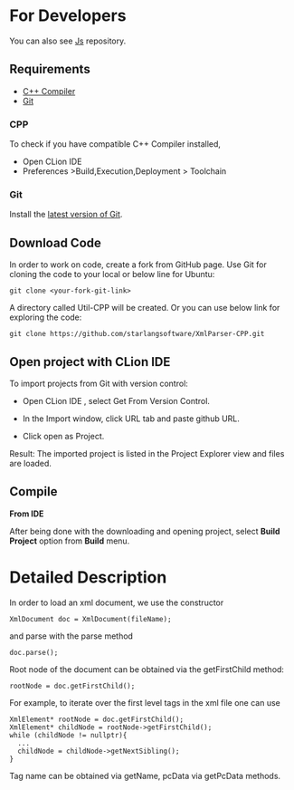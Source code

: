 For Developers
============
You can also see [Js](https://github.com/starlangsoftware/Util-Js) repository.

## Requirements

* [C++ Compiler](#cpp)
* [Git](#git)


### CPP
To check if you have compatible C++ Compiler installed,
* Open CLion IDE 
* Preferences >Build,Execution,Deployment > Toolchain  

### Git

Install the [latest version of Git](https://git-scm.com/book/en/v2/Getting-Started-Installing-Git).

## Download Code

In order to work on code, create a fork from GitHub page. 
Use Git for cloning the code to your local or below line for Ubuntu:

	git clone <your-fork-git-link>

A directory called Util-CPP will be created. Or you can use below link for exploring the code:

	git clone https://github.com/starlangsoftware/XmlParser-CPP.git

## Open project with CLion IDE

To import projects from Git with version control:

* Open CLion IDE , select Get From Version Control.

* In the Import window, click URL tab and paste github URL.

* Click open as Project.

Result: The imported project is listed in the Project Explorer view and files are loaded.


## Compile

**From IDE**

After being done with the downloading and opening project, select **Build Project** option from **Build** menu.

Detailed Description
============

In order to load an xml document, we use the constructor

    XmlDocument doc = XmlDocument(fileName);
    
and parse with the parse method

    doc.parse();
    
Root node of the document can be obtained via the getFirstChild method:

    rootNode = doc.getFirstChild();
  
For example, to iterate over the first level tags in the xml file one can use

    XmlElement* rootNode = doc.getFirstChild();
    XmlElement* childNode = rootNode->getFirstChild();
    while (childNode != nullptr){
      ...
      childNode = childNode->getNextSibling();
    }

Tag name can be obtained via getName, pcData via getPcData methods.
